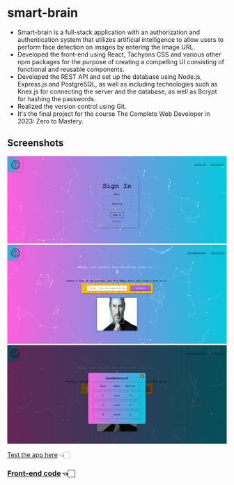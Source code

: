 # smart-brain
- Smart-brain is a full-stack application with an authorization and authentication system that utilizes artificial intelligence to allow users to perform face detection on images by entering the image URL.
- Developed the front-end using React, Tachyons CSS and various other npm packages for the purpose of creating a compelling UI consisting of functional and reusable components.
- Developed the REST API and set up the database using Node.js, Express.js and PostgreSQL, as well as including technologies such as Knex.js for connecting the server and the database, as well as Bcrypt for hashing the passwords.
- Realized the version control using Git.
- It's the final project for the course The Complete Web Developer in 2023: Zero to Mastery.

## Screenshots

![smart-brain - screenshot 1](https://raw.githubusercontent.com/djordjevicv/smart-brain-frontend/refs/heads/screenshots/smart-brain/sb1.png "smart-brain - screenshot 1")
![smart-brain - screenshot 2](https://raw.githubusercontent.com/djordjevicv/smart-brain-frontend/refs/heads/screenshots/smart-brain/sb2.png "smart-brain - screenshot 2")
![smart-brain - screenshot 3](https://raw.githubusercontent.com/djordjevicv/smart-brain-frontend/refs/heads/screenshots/smart-brain/sb3.png "smart-brain - screenshot 3")

[Test the app here](https://smartbrain-aspy.onrender.com/) 👈🏻

### [Front-end code](https://github.com/djordjevicv/smart-brain-frontend//) 👈🏻
